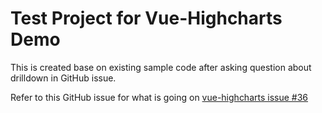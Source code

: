 # Test Project for Vue-Highcharts Demo 

This is created base on existing sample code after asking question about drilldown in GitHub issue.

Refer to this GitHub issue for what is going on [vue-highcharts issue #36](https://github.com/superman66/vue-highcharts/issues/36)